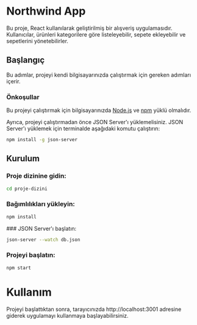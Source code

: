 # Northwind App

Bu proje, React kullanılarak geliştirilmiş bir alışveriş uygulamasıdır. Kullanıcılar, ürünleri kategorilere göre listeleyebilir, sepete ekleyebilir ve sepetlerini yönetebilirler.

## Başlangıç

Bu adımlar, projeyi kendi bilgisayarınızda çalıştırmak için gereken adımları içerir.

### Önkoşullar

Bu projeyi çalıştırmak için bilgisayarınızda [Node.js](https://nodejs.org/) ve [npm](https://www.npmjs.com/) yüklü olmalıdır.

Ayrıca, projeyi çalıştırmadan önce JSON Server'ı yüklemelisiniz. JSON Server'ı yüklemek için terminalde aşağıdaki komutu çalıştırın:

```bash
npm install -g json-server
```
## Kurulum
### Proje dizinine gidin:
```bash
cd proje-dizini
```
### Bağımlılıkları yükleyin:

```bash
npm install
```

### JSON Server'ı başlatın:

```bash
json-server --watch db.json
```

### Projeyi başlatın:

```bash
npm start
```

# Kullanım

Projeyi başlattıktan sonra, tarayıcınızda http://localhost:3001 adresine giderek uygulamayı kullanmaya başlayabilirsiniz.

